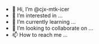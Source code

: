 - 👋 Hi, I’m @cjx-mtk-icer
- 👀 I’m interested in ...
- 🌱 I’m currently learning ...
- 💞️ I’m looking to collaborate on ...
- 📫 How to reach me ...

<!---
cjx-mtk-icer/cjx-mtk-icer is a ✨ special ✨ repository because its `README.md` (this file) appears on your GitHub profile.
You can click the Preview link to take a look at your changes.
--->
